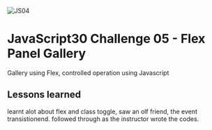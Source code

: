 ![JS04](js04.PNG)
# JavaScript30 Challenge 05 - Flex Panel Gallery
Gallery using Flex, controlled operation using Javascript

## Lessons learned
learnt alot about flex and class toggle, saw an olf friend, the event transistionend. followed through as the instructor wrote the codes.